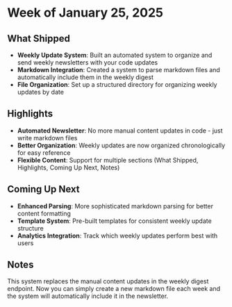 # Week of January 25, 2025

## What Shipped
- **Weekly Update System**: Built an automated system to organize and send weekly newsletters with your code updates
- **Markdown Integration**: Created a system to parse markdown files and automatically include them in the weekly digest
- **File Organization**: Set up a structured directory for organizing weekly updates by date

## Highlights
- **Automated Newsletter**: No more manual content updates in code - just write markdown files
- **Better Organization**: Weekly updates are now organized chronologically for easy reference
- **Flexible Content**: Support for multiple sections (What Shipped, Highlights, Coming Up Next, Notes)

## Coming Up Next
- **Enhanced Parsing**: More sophisticated markdown parsing for better content formatting
- **Template System**: Pre-built templates for consistent weekly update structure
- **Analytics Integration**: Track which weekly updates perform best with users

## Notes
This system replaces the manual content updates in the weekly digest endpoint. Now you can simply create a new markdown file each week and the system will automatically include it in the newsletter.
